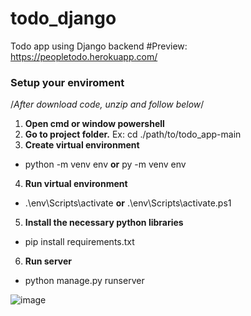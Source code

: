 # todo_django
Todo app using Django backend
#Preview: https://peopletodo.herokuapp.com/
### Setup your enviroment

/*After download code, unzip and follow below*/

1. **Open cmd or window powershell**
2. **Go to project folder.** Ex: cd ./path/to/todo_app-main
3. **Create virtual environment**
- python -m venv env **or** py -m venv env
4. **Run virtual environment**
- .\env\Scripts\activate **or** .\env\Scripts\activate.ps1
5. **Install the necessary python libraries**
- pip install requirements.txt
6. **Run server**
- python manage.py runserver

 ![image](/static.screen.png)

